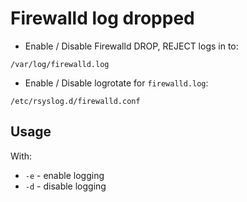 # Firewalld log dropped

* Enable / Disable Firewalld DROP, REJECT logs in to:
```
/var/log/firewalld.log
```

* Enable / Disable logrotate for `firewalld.log`:
```
/etc/rsyslog.d/firewalld.conf
```

## Usage

With:
* `-e` - enable logging
* `-d` - disable logging